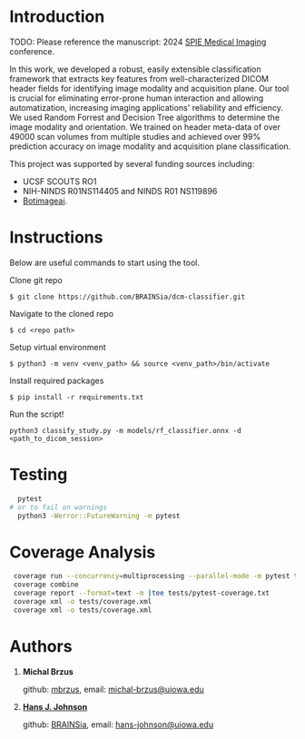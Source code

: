 # Introduction

TODO: 
Please reference the manuscript: 2024 [SPIE Medical Imaging](https://spie.org/conferences-and-exhibitions/medical-imaging?SSO=1) conference.

In this work, we developed a robust, easily extensible classification framework that extracts key features from well-characterized DICOM header fields for identifying image modality and acquisition plane. Our tool is crucial for eliminating error-prone human interaction and allowing automatization, increasing imaging applications' reliability and efficiency. We used Random Forrest and Decision Tree algorithms to determine the image modality and orientation. We trained on header meta-data of over 49000 scan volumes from multiple studies and achieved over 99% prediction accuracy on image modality and acquisition plane classification.


This project was supported by several funding sources including:

 - UCSF SCOUTS RO1
 - NIH-NINDS R01NS114405 and NINDS R01 NS119896
 - [Botimageai](https://www.botimageai.com/).

# Instructions

Below are useful commands to start using the tool.

Clone git repo

`$ git clone https://github.com/BRAINSia/dcm-classifier.git`

Navigate to the cloned repo

`$ cd <repo path>`

Setup virtual environment

`$ python3 -m venv <venv_path> && source <venv_path>/bin/activate`


Install required packages

`$ pip install -r requirements.txt`

Run the script!

`python3 classify_study.py -m models/rf_classifier.onnx -d <path_to_dicom_session>`

# Testing
```bash
  pytest
# or to fail on warnings
  python3 -Werror::FutureWarning -m pytest
```
# Coverage Analysis
```bash
 coverage run --concurrency=multiprocessing --parallel-mode -m pytest tests --junitxml=tests/pytest.xml
 coverage combine
 coverage report --format=text -m |tee tests/pytest-coverage.txt
 coverage xml -o tests/coverage.xml
 coverage xml -o tests/coverage.xml
```

# Authors

1. **Michal Brzus**

    github: [mbrzus](https://github.com/mbrzus), email: michal-brzus@uiowa.edu

2. [**Hans J. Johnson**](https://engineering.uiowa.edu/people/hans-johnson)

    github: [BRAINSia](https://github.com/BRAINSia), email: hans-johnson@uiowa.edu
